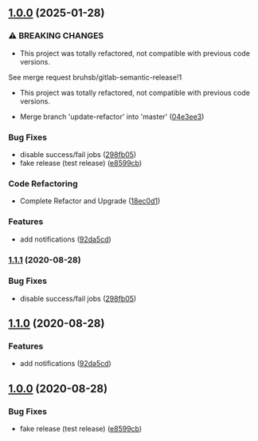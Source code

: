 ## [1.0.0](https://gitlab.com/bruhsb/gitlab-semantic-release/compare/...1.0.0) (2025-01-28)

### ⚠ BREAKING CHANGES

* This project was totally refactored, not compatible with previous code versions.

See merge request bruhsb/gitlab-semantic-release!1
* This project was totally refactored, not compatible with previous code versions.

* Merge branch 'update-refactor' into 'master' ([04e3ee3](https://gitlab.com/bruhsb/gitlab-semantic-release/commit/04e3ee3d49c5daef58d3151d8f364643898d8c0d))

### Bug Fixes

* disable success/fail jobs ([298fb05](https://gitlab.com/bruhsb/gitlab-semantic-release/commit/298fb055b6b2729fa8b263e51939e66261098be2))
* fake release (test release) ([e8599cb](https://gitlab.com/bruhsb/gitlab-semantic-release/commit/e8599cbed61aa5cf289a75fed710ce3d0ddff0f1))

### Code Refactoring

* Complete Refactor and Upgrade ([18ec0d1](https://gitlab.com/bruhsb/gitlab-semantic-release/commit/18ec0d1b5b2ab048d3a3641d757d3732b0f55b4f))

### Features

* add notifications ([92da5cd](https://gitlab.com/bruhsb/gitlab-semantic-release/commit/92da5cdf3efaf6189bd90d5f30370ca2fb5b44d2))

### [1.1.1](https://gitlab.com/ujlbu4/gitlab-semantic-release/compare/1.1.0...1.1.1) (2020-08-28)

### Bug Fixes

- disable success/fail jobs ([298fb05](https://gitlab.com/ujlbu4/gitlab-semantic-release/commit/298fb055b6b2729fa8b263e51939e66261098be2))

## [1.1.0](https://gitlab.com/ujlbu4/gitlab-semantic-release/compare/1.0.0...1.1.0) (2020-08-28)

### Features

- add notifications ([92da5cd](https://gitlab.com/ujlbu4/gitlab-semantic-release/commit/92da5cdf3efaf6189bd90d5f30370ca2fb5b44d2))

## [1.0.0](https://gitlab.com/ujlbu4/gitlab-semantic-release/compare/...1.0.0) (2020-08-28)

### Bug Fixes

- fake release (test release) ([e8599cb](https://gitlab.com/ujlbu4/gitlab-semantic-release/commit/e8599cbed61aa5cf289a75fed710ce3d0ddff0f1))
